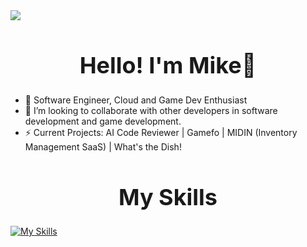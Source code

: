 
<img src="https://github.com/MK732/MK732/blob/main/banner2.png" />



<div align="center">
  
<h1 style="font-size: 36px; text-align: center; ">Hello! I'm Mike👋 </h1>
</div>

- 🌱 Software Engineer, Cloud and Game Dev Enthusiast
- 👯 I’m looking to collaborate with other developers in software development and game development.
- ⚡ Current Projects: AI Code Reviewer | Gamefo | MIDIN (Inventory Management SaaS) | What's the Dish!


<div align="center">
  
<h1 style="font-size: 36px; text-align: center; ">My Skills</h1>
</div>

[![My Skills](https://skillicons.dev/icons?i=gcp,fastapi,py,postgres,cs,cpp,ts,aws,unreal,discord,bots,docker,django,dotnet,git,html,css,linux,mongodb,nextjs,nodejs,postman,tailwind)]()


